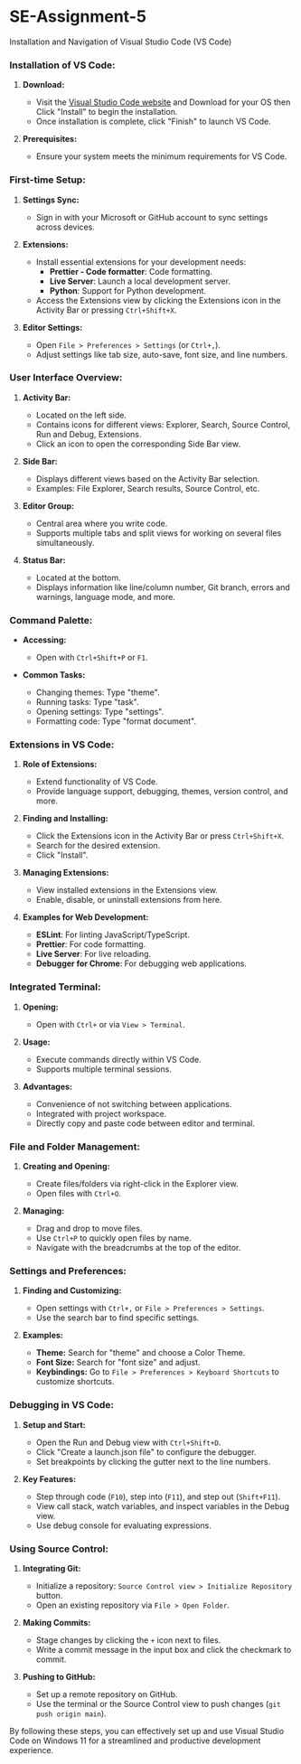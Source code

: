 # SE-Assignment-5
Installation and Navigation of Visual Studio Code (VS Code)
### Installation of VS Code:

1. **Download:**
   - Visit the [Visual Studio Code website](https://code.visualstudio.com/) and Download for your OS then Click "Install" to begin the installation.
   - Once installation is complete, click "Finish" to launch VS Code.

3. **Prerequisites:**
   - Ensure your system meets the minimum requirements for VS Code.
     
### First-time Setup:

1. **Settings Sync:**
   - Sign in with your Microsoft or GitHub account to sync settings across devices.

2. **Extensions:**
   - Install essential extensions for your development needs:
     - **Prettier - Code formatter**: Code formatting.
     - **Live Server**: Launch a local development server.
     - **Python**: Support for Python development.
   - Access the Extensions view by clicking the Extensions icon in the Activity Bar or pressing `Ctrl+Shift+X`.

3. **Editor Settings:**
   - Open `File > Preferences > Settings` (or `Ctrl+,`).
   - Adjust settings like tab size, auto-save, font size, and line numbers.

### User Interface Overview:

1. **Activity Bar:**
   - Located on the left side.
   - Contains icons for different views: Explorer, Search, Source Control, Run and Debug, Extensions.
   - Click an icon to open the corresponding Side Bar view.

2. **Side Bar:**
   - Displays different views based on the Activity Bar selection.
   - Examples: File Explorer, Search results, Source Control, etc.

3. **Editor Group:**
   - Central area where you write code.
   - Supports multiple tabs and split views for working on several files simultaneously.

4. **Status Bar:**
   - Located at the bottom.
   - Displays information like line/column number, Git branch, errors and warnings, language mode, and more.

### Command Palette:

- **Accessing:**
  - Open with `Ctrl+Shift+P` or `F1`.

- **Common Tasks:**
  - Changing themes: Type "theme".
  - Running tasks: Type "task".
  - Opening settings: Type "settings".
  - Formatting code: Type "format document".

### Extensions in VS Code:

1. **Role of Extensions:**
   - Extend functionality of VS Code.
   - Provide language support, debugging, themes, version control, and more.

2. **Finding and Installing:**
   - Click the Extensions icon in the Activity Bar or press `Ctrl+Shift+X`.
   - Search for the desired extension.
   - Click "Install".

3. **Managing Extensions:**
   - View installed extensions in the Extensions view.
   - Enable, disable, or uninstall extensions from here.

4. **Examples for Web Development:**
   - **ESLint**: For linting JavaScript/TypeScript.
   - **Prettier**: For code formatting.
   - **Live Server**: For live reloading.
   - **Debugger for Chrome**: For debugging web applications.

### Integrated Terminal:

1. **Opening:**
   - Open with `Ctrl+` or via `View > Terminal`.

2. **Usage:**
   - Execute commands directly within VS Code.
   - Supports multiple terminal sessions.

3. **Advantages:**
   - Convenience of not switching between applications.
   - Integrated with project workspace.
   - Directly copy and paste code between editor and terminal.

### File and Folder Management:

1. **Creating and Opening:**
   - Create files/folders via right-click in the Explorer view.
   - Open files with `Ctrl+O`.

2. **Managing:**
   - Drag and drop to move files.
   - Use `Ctrl+P` to quickly open files by name.
   - Navigate with the breadcrumbs at the top of the editor.

### Settings and Preferences:

1. **Finding and Customizing:**
   - Open settings with `Ctrl+,` or `File > Preferences > Settings`.
   - Use the search bar to find specific settings.

2. **Examples:**
   - **Theme:** Search for "theme" and choose a Color Theme.
   - **Font Size:** Search for "font size" and adjust.
   - **Keybindings:** Go to `File > Preferences > Keyboard Shortcuts` to customize shortcuts.

### Debugging in VS Code:

1. **Setup and Start:**
   - Open the Run and Debug view with `Ctrl+Shift+D`.
   - Click "Create a launch.json file" to configure the debugger.
   - Set breakpoints by clicking the gutter next to the line numbers.

2. **Key Features:**
   - Step through code (`F10`), step into (`F11`), and step out (`Shift+F11`).
   - View call stack, watch variables, and inspect variables in the Debug view.
   - Use debug console for evaluating expressions.

### Using Source Control:

1. **Integrating Git:**
   - Initialize a repository: `Source Control view > Initialize Repository` button.
   - Open an existing repository via `File > Open Folder`.

2. **Making Commits:**
   - Stage changes by clicking the `+` icon next to files.
   - Write a commit message in the input box and click the checkmark to commit.

3. **Pushing to GitHub:**
   - Set up a remote repository on GitHub.
   - Use the terminal or the Source Control view to push changes (`git push origin main`).

By following these steps, you can effectively set up and use Visual Studio Code on Windows 11 for a streamlined and productive development experience.

